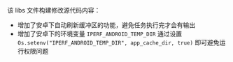 该 libs 文件构建修改源代码内容：

* 增加了安卓下自动刷新缓冲区的功能，避免任务执行完才会有输出
* 增加了安卓下的环境变量 `IPERF_ANDROID_TEMP_DIR` 通过设置 `Os.setenv("IPERF_ANDROID_TEMP_DIR", app_cache_dir, true)` 即可避免运行权限问题
